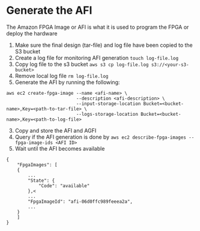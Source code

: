 # Generate the AFI

The Amazon FPGA Image or AFI is what it is used to program the FPGA or deploy the hardware

1. Make sure the final design (tar-file) and log file have been copied to the S3 bucket
1. Create a log file for monitoring AFI generation `touch log-file.log`
1. Copy log file to the s3 bucket `aws s3 cp log-file.log s3://<your-s3-bucket>`
1. Remove local log file `rm log-file.log`
1. Generate the AFI by running the following:

```
aws ec2 create-fpga-image --name <afi-name> \
                          --description <afi-description> \
                          --input-storage-location Bucket=<bucket-name>,Key=<path-to-tar-file> \
                          --logs-storage-location Bucket=<bucket-name>,Key=<path-to-log-file>
```
3. Copy and store the AFI and AGFI
4. Query if the AFI generation is done by `aws ec2 describe-fpga-images --fpga-image-ids <AFI ID>`
5. Wait until the AFI becomes available
```
{
    "FpgaImages": [
    {
        ...
        "State": {
            "Code": "available"
        },<
        ...
        "FpgaImageId": "afi-06d0ffc989feeea2a",
        ...
    }
    ]
}
```
